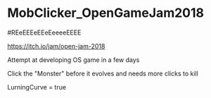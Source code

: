 # MobClicker_OpenGameJam2018

#REeEEEeEEeEeeeeEEEE

https://itch.io/jam/open-jam-2018

Attempt at developing OS game in a few days

Click the "Monster" before it evolves and needs more clicks to kill


LurningCurve = true
